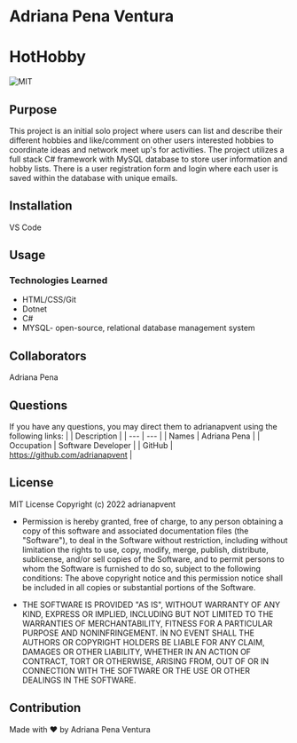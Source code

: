# Adriana Pena Ventura

# HotHobby

![MIT](https://img.shields.io/badge/License-MIT-blue)

## Purpose

This project is an initial solo project where users can list and describe their different hobbies and like/comment on other users interested hobbies to coordinate ideas and network meet up's for activities. The project utilizes a full stack C# framework with MySQL database to store user information and hobby lists. There is a user registration form and login where each user is saved within the database with unique emails.

## Installation

VS Code

## Usage

<!-- Provide instructions and examples so users/contributors can use the project. This will make it easy for them in case they encounter a problem – they will always have a place to reference what is expected.

You can also make use of visual aids by including materials like screenshots to show examples of the running project and also the structure and design principles used in your project.

Also if your project will require authentication like passwords or usernames, this is a good section to include the credentials. -->

### Technologies Learned

- HTML/CSS/Git
- Dotnet
- C#
- MYSQL- open-source, relational database management system

## Collaborators

Adriana Pena

## Questions

If you have any questions, you may direct them to adrianapvent using the following links:
| | Description |
| --- | --- |
| Names | Adriana Pena |
| Occupation | Software Developer |
| GitHub | <https://github.com/adrianapvent> |

## License

MIT License
Copyright (c) 2022 adrianapvent

- Permission is hereby granted, free of charge, to any person obtaining a copy
  of this software and associated documentation files (the "Software"), to deal
  in the Software without restriction, including without limitation the rights
  to use, copy, modify, merge, publish, distribute, sublicense, and/or sell
  copies of the Software, and to permit persons to whom the Software is
  furnished to do so, subject to the following conditions:
  The above copyright notice and this permission notice shall be included in all
  copies or substantial portions of the Software.

- THE SOFTWARE IS PROVIDED "AS IS", WITHOUT WARRANTY OF ANY KIND, EXPRESS OR
  IMPLIED, INCLUDING BUT NOT LIMITED TO THE WARRANTIES OF MERCHANTABILITY,
  FITNESS FOR A PARTICULAR PURPOSE AND NONINFRINGEMENT. IN NO EVENT SHALL THE
  AUTHORS OR COPYRIGHT HOLDERS BE LIABLE FOR ANY CLAIM, DAMAGES OR OTHER
  LIABILITY, WHETHER IN AN ACTION OF CONTRACT, TORT OR OTHERWISE, ARISING FROM,
  OUT OF OR IN CONNECTION WITH THE SOFTWARE OR THE USE OR OTHER DEALINGS IN THE
  SOFTWARE.

## Contribution

Made with ❤️ by Adriana Pena Ventura
